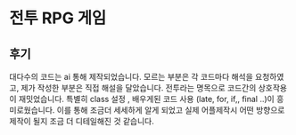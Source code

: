 # 전투 RPG 게임

## 후기
 대다수의 코드는 ai 통해 제작되었습니다. 모르는 부분은 각 코드마다 해석을 요청하였고, 제가 작성한 부분은 직접 해설을 달았습니다.
 전투라는 명목으로 코드간의 상호작용이 재밋었습니다.
 특별히 class 설정 , 배우게된 코드 사용 (late, for, if,, final ..)이 흥미로웠습니다.
 이를 통해 조금더 세세하게 알게 되었고 실제 어플제작시 어떤 방향으로 제작이 될지 조금 더 디테일해진 것 같습니다.
